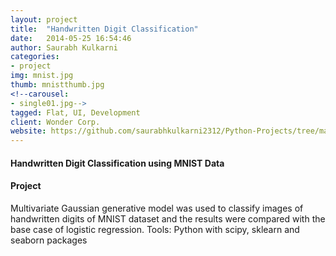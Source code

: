 ```yaml
---
layout: project
title:  "Handwritten Digit Classification"
date:   2014-05-25 16:54:46
author: Saurabh Kulkarni
categories:
- project
img: mnist.jpg
thumb: mnistthumb.jpg
<!--carousel:
- single01.jpg-->
tagged: Flat, UI, Development 
client: Wonder Corp.
website: https://github.com/saurabhkulkarni2312/Python-Projects/tree/master/MNIST-Classification
---
```

#### Handwritten Digit Classification using MNIST Data

#### Project
Multivariate Gaussian generative model was used to classify images of handwritten digits of MNIST dataset and the results were compared with the base case of logistic regression. Tools: Python with scipy, sklearn and seaborn packages